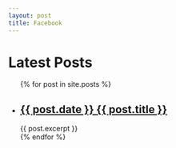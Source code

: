 ```yaml
---
layout: post
title: Facebook
---
```

# Latest Posts

<ul>
  {% for post in site.posts %}
    <li>
      <h2><a href="{{ post.url }}">{{ post.date }}&nbsp{{ post.title }}</a></h2>
      {{ post.excerpt }}
    </li>
  {% endfor %}
</ul>